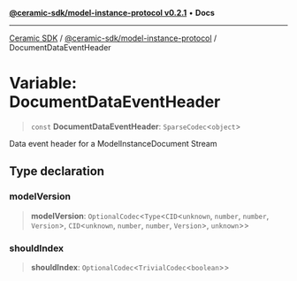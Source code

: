 [**@ceramic-sdk/model-instance-protocol v0.2.1**](../README.md) • **Docs**

***

[Ceramic SDK](../../../README.md) / [@ceramic-sdk/model-instance-protocol](../README.md) / DocumentDataEventHeader

# Variable: DocumentDataEventHeader

> `const` **DocumentDataEventHeader**: `SparseCodec`\<`object`\>

Data event header for a ModelInstanceDocument Stream

## Type declaration

### modelVersion

> **modelVersion**: `OptionalCodec`\<`Type`\<`CID`\<`unknown`, `number`, `number`, `Version`\>, `CID`\<`unknown`, `number`, `number`, `Version`\>, `unknown`\>\>

### shouldIndex

> **shouldIndex**: `OptionalCodec`\<`TrivialCodec`\<`boolean`\>\>
